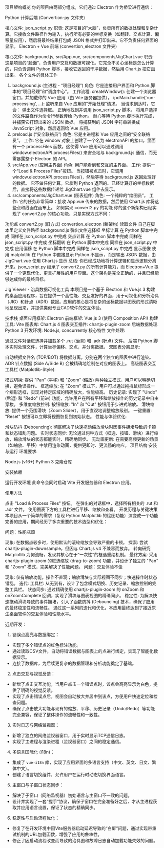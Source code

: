 项目架构概览
你的项目由两部分组成，它们通过 Electron 作为桥梁进行通信：

Python 计算后端 (Convertion-py 文件夹)

核心文件: json_script.py
职责: 这是项目的“大脑”，负责所有的数据处理和复杂计算。它接收文件路径作为输入，执行所有必要的坐标变换（如翻转、交点计算、偏移量应用），然后将最终结果打包成 JSON 格式并打印出来。它不负责任何界面的显示。
Electron + Vue 前端 (convertion_electron 文件夹)

核心文件: background.js, src/App.vue, src/components/JigChart.vue
职责: 这是项目的“脸面”，负责用户交互和数据可视化。它完全不关心坐标是怎么计算的，只负责调用 Python 脚本，接收它返回的干净数据，然后用 Chart.js 把它画出来。
各个文件的具体工作
1. background.js (主进程 - “项目经理”)
角色: 它是连接用户界面和 Python 脚本的“项目经理”和“调度中心”。
工作流程:
createWindow(): 创建一个浏览器窗口，并加载你的 Vue 应用（由 Vite 服务器提供）。
ipcMain.handle('run-processing', ...): 监听来自 Vue 应用的“开始处理”请求。
当请求到达时，它会：
弹出文件选择框。
正确地找到并调用 json_script.py 脚本。
将用户选择的文件路径作为命令行参数传给 Python。
耐心等待 Python 脚本执行完成，并捕获它打印出来的 JSON 数据。
将捕获到的 JSON 字符串转换成 JavaScript 对象，然后返回给 Vue 应用。
2. preload.js (“安全联络员”)
角色: 它是主进程和 Vue 应用之间的“安全联络员”。
工作: 它在 window 对象上创建了一个名为 electronAPI 的接口，里面有一个 processFiles 函数。这使得 Vue 应用可以通过调用 window.electronAPI.processFiles() 来安全地与 background.js 通信，而无需暴露整个 Electron 的 API。
3. src/App.vue (应用主界面)
角色: 用户能看到和交互的主界面。
工作:
提供一个“Load & Process Files”按钮。
当按钮被点击时，它调用 window.electronAPI.processFiles()，然后等待 background.js 返回处理好的数据。
它不做任何计算。它拿到 Python 返回的、已经计算好的坐标数据后，直接将这些数据传递给 JigChart.vue 组件去显示。
4. src/components/JigChart.vue (图表组件)
角色: 一个纯粹的“绘图员”。
工作: 它的任务非常简单：接收 App.vue 传来的数据，然后使用 Chart.js 库将这些点和线画在画布上。
如何实现 convert2.py 的功能
你的这个新架构已经实现了 convert2.py 的核心功能，只是实现方式不同：

功能点	convert2.py (旧方式)	convertion_electron (新架构)
读取文件	自己在脚本里定义文件路径	background.js 弹出文件选择框
坐标计算	在 Python 脚本中完成	同样在 json_script.py 中完成
交点计算	在 Python 脚本中完成	同样在 json_script.py 中完成
坐标翻转	在 Python 脚本中完成	同样在 json_script.py 中完成
应用偏移	在 Python 脚本中完成	同样在 json_script.py 中完成
显示图像	使用 matplotlib 在 Python 中直接显示	Python 不显示，而是输出 JSON 数据，由 JigChart.vue 使用 Chart.js 显示
总结: 你已经成功地将计算逻辑和显示逻辑分离开来。json_script.py 继承了 convert2.py 的所有计算能力，而 Electron+Vue 提供了一个更现代化、更具扩展性的用户界面。这个架构是完全正确的，并且已经能够达成你的最终目标。


Jig Viewer - 治具数据可视化工具
本项目是一个基于 Electron 和 Vue.js 3 构建的桌面应用程序，旨在提供一个高性能、交互友好的界面，用于可视化和分析治具（JIG）和针点（ADR）数据。应用的核心是将复杂的坐标数据以图表的形式清晰地呈现出来，并提供类似专业CAD软件的交互体验。

技术栈
桌面应用框架: Electron
前端框架: Vue.js 3 (使用 Composition API)
构建工具: Vite
图表库: Chart.js 4
图表交互插件: chartjs-plugin-zoom
后端数据处理: Python 3
开发环境: Node.js, concurrently
核心特性
文件处理:

通过文件对话框选择并加载多个 .rut (治具) 和 .adr (针点) 文件。
后端 Python 脚本实时处理文件，计算坐标偏移、交点，并分离数据。
双图表分离显示:

自动根据文件名 (TOP/BOT) 将数据分离，分别在两个独立的图表中进行渲染。
ADR 针点数据 (Side A/Side B) 会被精确地绘制在对应的图表上。
高级图表交互工具栏 (Matplotlib-Style):

模式切换: 提供 "Pan" (平移) 和 "Zoom" (缩放) 两种独立模式，用户可以明确切换，避免误操作。
框选缩放: 在 "Zoom" 模式下，用户可以通过拖拽鼠标形成一个矩形选框，实现对特定区域的精确放大，性能极高。
历史记录: 实现了 "Undo" (后退) 和 "Redo" (前进) 功能，允许用户在所有平移和缩放操作的历史记录中自由穿梭。
多维度缩放控制:
按钮缩放: "In" 和 "Out" 按钮用于步进式缩放。
滑块缩放: 提供一个范围滑块（Zoom Slider），用于直观地调整缩放级别。
一键重置: "Reset" 按钮可以立即将视图恢复到初始状态。
性能与体验优化:

滑块防抖 (Debouncing): 彻底解决了快速拖动缩放滑块时因事件拥堵导致的卡顿和状态错乱问题。
实时状态同步: 无论通过何种方式（框选、按钮、滑块）进行缩放，缩放滑块的状态都能实时、精确地同步。
无动画更新: 在需要高频更新的场景（如缩放、平移）中禁用渲染动画，提供更即时、更流畅的响应。
项目结构
安装与运行
环境要求:

Node.js (v16+)
Python 3
克隆仓库

安装依赖

运行开发环境 此命令会同时启动 Vite 开发服务器和 Electron 应用。

使用方法

点击 "Load & Process Files" 按钮。
在弹出的对话框中，选择所有相关的 .rut 和 .adr 文件。
使用图表下方的工具栏进行平移、缩放和查看。
开发历程与关键决策
本项目从一个简单的需求（复现 Python Matplotlib 的绘图功能）演变成一个功能完善的应用，期间经历了多次重要的技术选型和优化：

问题：性能瓶颈

现象: 在数据点较多时，使用默认的滚轮缩放会导致严重的卡顿。
探索:
尝试 chartjs-plugin-downsample，但因与 Chart.js v4 不兼容而放弃。
转向研究 Matplotlib 为何流畅，发现其核心在于“一次性”的框选重绘机制。
最终方案: 采用 chartjs-plugin-zoom 的框选缩放 (drag-to-zoom) 功能，并设计了独立的 "Pan" 和 "Zoom" 模式，完美解决了性能问题。
问题：交互体验不佳

现象: 仅有缩放功能，操作不直观；缩放滑块与实际视图不同步；快速操作时状态错乱。
迭代:
工具栏: 从无到有，设计了包含模式切换、历史记录、缩放控制的完整工具栏。
状态同步: 通过精确使用 chartjs-plugin-zoom 的 onZoom 和 onZoomComplete 回调，实现了滑块与图表视图的精确同步。
稳定性: 为解决快速拖动滑块导致的事件拥堵，引入了函数防抖 (Debouncing) 技术，确保了应用的最终稳定性和流畅性。
通过这一系列的迭代和优化，本应用最终达到了接近原生桌面软件的交互体验和性能水平。

近期开发：
1. 错误点高亮与数据绑定：
- 实现了多个错误点的红色标注功能。
- 通过读取CSV文件，自动将错误数据与图表上的点进行绑定，实现了智能化数据显示。
- 连接了数据库，为后续更复杂的数据管理和分析功能奠定了基础。
2. 点击交互与视觉反馈：
- 新增了点击交互功能，当用户点击一个错误点时，该点会高亮显示为白色，提供了明确的视觉反馈。
- 实现了点击错误点后，视图会自动放大并居中到该点，方便用户快速定位和检查问题。
- 确保了点击放大功能与现有的缩放、平移、历史记录（Undo/Redo）等功能完全兼容，保证了整体操作的流畅性和一致性。
3. 实时日志与网络监视器：
- 新增了独立的网络监视器窗口，用于实时显示TCP通信日志。
- 实现了主进程与渲染进程（监视器窗口）之间的稳定通信。
4. 多语言国际化 (i18n)：
- 集成了 `vue-i18n` 库，实现了应用界面的多语言支持（中文、英文、日文、繁体中文）。
- 创建了语言切换组件，允许用户在运行时动态切换界面语言。
5. 主窗口与子窗口状态同步：
- 解决了子窗口（网络监视器）初始语言与主窗口不一致的问题。
- 设计并实现了一套“握手”协议，确保子窗口在完全准备好之后，才从主进程获取并应用语言设置，保证了状态的精确同步。
6. 稳定性与启动流程优化：
- 修复了在开发环境中因Vite服务器启动延迟导致的“白屏”问题，通过实现带重试机制的URL加载函数，增强了应用的鲁棒性。
- 修正了因启动流程改变而导致的治具图和故障日志自动加载功能失效的问题。

